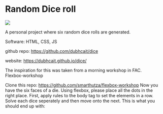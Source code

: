 # Random Dice roll

![](https://i.imgur.com/Tuwz9TK.png)

A personal project where six random dice rolls are generated.

Software: HTML, CSS, JS

github repo: https://github.com/dubhcait/dice

website: https://dubhcait.github.io/dice/

The inspiration for this was taken from a morning workshop in FAC. 
Flexbox-workshop

Clone this repo: https://github.com/smarthutza/flexbox-workshop
Now you have the six faces of a die. Using flexbox, please place all the dots in the right place.
First, apply rules to the body tag to set the elements in a row.
Solve each dice seperately and then move onto the next.
This is what you should end up with: 
